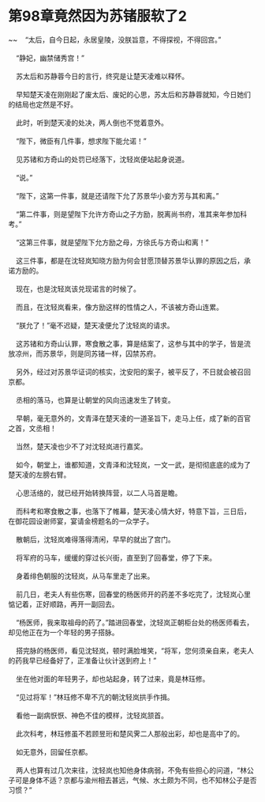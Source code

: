 # 第98章竟然因为苏锗服软了2
~~&nbsp;&nbsp;&nbsp;&nbsp;“太后，自今日起，永居皇陵，没朕旨意，不得探视，不得回宫。”<br><br>&nbsp;&nbsp;&nbsp;&nbsp;“静妃，幽禁储秀宫！”<br><br>&nbsp;&nbsp;&nbsp;&nbsp;苏太后和苏静蓉今日的言行，终究是让楚天凌难以释怀。<br><br>&nbsp;&nbsp;&nbsp;&nbsp;早知楚天凌在刚刚起了废太后、废妃的心思，苏太后和苏静蓉就知，今日她们的结局也定然是不好。<br><br>&nbsp;&nbsp;&nbsp;&nbsp;此时，听到楚天凌的处决，两人倒也不觉着意外。<br><br>&nbsp;&nbsp;&nbsp;&nbsp;“陛下，微臣有几件事，想求陛下能允诺！”<br><br>&nbsp;&nbsp;&nbsp;&nbsp;见苏锗和方奇山的处罚已经落下，沈轻岚便站起身说道。<br><br>&nbsp;&nbsp;&nbsp;&nbsp;“说。”<br><br>&nbsp;&nbsp;&nbsp;&nbsp;“陛下，这第一件事，就是还请陛下允了苏景华小妾方芳与其和离。”<br><br>&nbsp;&nbsp;&nbsp;&nbsp;“第二件事，则是望陛下允许方奇山之子方励，脱离尚书府，准其来年参加科考。”<br><br>&nbsp;&nbsp;&nbsp;&nbsp;“这第三件事，就是望陛下允方励之母，方徐氏与方奇山和离！”<br><br>&nbsp;&nbsp;&nbsp;&nbsp;这三件事，都是在沈轻岚知晓方励为何会甘愿顶替苏景华认罪的原因之后，承诺方励的。<br><br>&nbsp;&nbsp;&nbsp;&nbsp;现在，也是沈轻岚该兑现诺言的时候了。<br><br>&nbsp;&nbsp;&nbsp;&nbsp;而且，在沈轻岚看来，像方励这样的性情之人，不该被方奇山连累。<br><br>&nbsp;&nbsp;&nbsp;&nbsp;“朕允了！”毫不迟疑，楚天凌便允了沈轻岚的请求。<br><br>&nbsp;&nbsp;&nbsp;&nbsp;这苏锗和方奇山认罪，寒食散之事，算是结案了，这参与其中的学子，皆是流放凉州，而苏景华，则是同苏锗一样，囚禁苏府。<br><br>&nbsp;&nbsp;&nbsp;&nbsp;另外，经过对苏景华证词的核实，沈安阳的案子，被平反了，不日就会被召回京都。<br><br>&nbsp;&nbsp;&nbsp;&nbsp;丞相的落马，也算是让朝堂的风向迅速发生了转变。<br><br>&nbsp;&nbsp;&nbsp;&nbsp;早朝，毫无意外的，文青泽在楚天凌的一道圣旨下，走马上任，成了新的百官之首，文丞相！<br><br>&nbsp;&nbsp;&nbsp;&nbsp;当然，楚天凌也少不了对沈轻岚进行嘉奖。<br><br>&nbsp;&nbsp;&nbsp;&nbsp;如今，朝堂上，谁都知道，文青泽和沈轻岚，一文一武，是彻彻底底的成为了楚天凌的左膀右臂。<br><br>&nbsp;&nbsp;&nbsp;&nbsp;心思活络的，就已经开始转换阵营，以二人马首是瞻。<br><br>&nbsp;&nbsp;&nbsp;&nbsp;而科考和寒食散之事，也落下了帷幕，楚天凌心情大好，特意下旨，三日后，在御花园设谢师宴，宴请金榜题名的一众学子。<br><br>&nbsp;&nbsp;&nbsp;&nbsp;散朝后，沈轻岚难得落得清闲，早早的就出了宫门。<br><br>&nbsp;&nbsp;&nbsp;&nbsp;将军府的马车，缓缓的穿过长兴街，直至到了回春堂，停了下来。<br><br>&nbsp;&nbsp;&nbsp;&nbsp;身着绯色朝服的沈轻岚，从马车里走了出来。<br><br>&nbsp;&nbsp;&nbsp;&nbsp;前几日，老夫人有些伤寒，回春堂的杨医师开的药差不多吃完了，沈轻岚心里惦记着，正好顺路，再开一副回去。<br><br>&nbsp;&nbsp;&nbsp;&nbsp;“杨医师，我来取祖母的药了。”踏进回春堂，沈轻岚正朝柜台处的杨医师看去，却见他正在为一个年轻的男子搭脉。<br><br>&nbsp;&nbsp;&nbsp;&nbsp;搭完脉的杨医师，看见沈轻岚，顿时满脸堆笑，“将军，您何须亲自来，老夫人的药我早已经备好了，正准备让伙计送到府上！”<br><br>&nbsp;&nbsp;&nbsp;&nbsp;坐在他对面的年轻男子，却也站起身，转了过来，竟是林珏修。<br><br>&nbsp;&nbsp;&nbsp;&nbsp;“见过将军！”林珏修不卑不亢的朝沈轻岚拱手作揖。<br><br>&nbsp;&nbsp;&nbsp;&nbsp;看他一副病恹恹、神色不佳的模样，沈轻岚颔首。<br><br>&nbsp;&nbsp;&nbsp;&nbsp;此次科考，林珏修虽不若顾昱珩和楚风霁二人那般出彩，却也是高中了的。<br><br>&nbsp;&nbsp;&nbsp;&nbsp;如无意外，回留任京都。<br><br>&nbsp;&nbsp;&nbsp;&nbsp;两人也算有过几次来往，沈轻岚也知他身体病弱，不免有些担心的问道，“林公子可是身体不适？京都与渝州相去甚远，气候、水土颇为不同，也不知林公子是否习惯？”<br><br>
                    

<script>_fwqdsqadxfw()</script>
<div><script>_dfwf1dw();</script></div>
<div><script>_dfwf1agdw();</script></div>
                